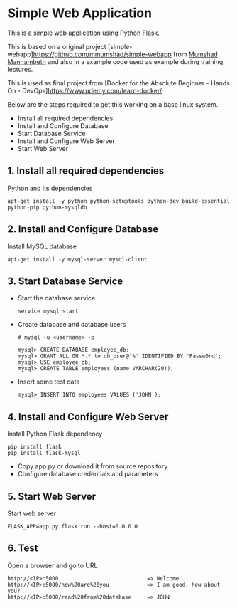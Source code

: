 # Simple Web Application

This is a simple web application using [Python Flask](http://flask.pocoo.org/).

This is based on a original project [simple-webapp]https://github.com/mmumshad/simple-webapp from [Mumshad Mannambeth](https://www.udemy.com/user/mumshad-mannambeth/) and also in a example code used as example during training lectures.

This is used as final project from [Docker for the Absolute Beginner - Hands On - DevOps]https://www.udemy.com/learn-docker/
  
  Below are the steps required to get this working on a base linux system.
  
  - Install all required dependencies
  - Install and Configure Database
  - Start Database Service
  - Install and Configure Web Server
  - Start Web Server
   
## 1. Install all required dependencies
  
  Python and its dependencies

    apt-get install -y python python-setuptools python-dev build-essential python-pip python-mysqldb

   
## 2. Install and Configure Database
    
 Install MySQL database
    
    apt-get install -y mysql-server mysql-client

## 3. Start Database Service
  - Start the database service
    
        service mysql start

  - Create database and database users
        
        # mysql -u <username> -p
        
        mysql> CREATE DATABASE employee_db;
        mysql> GRANT ALL ON *.* to db_user@'%' IDENTIFIED BY 'Passw0rd';
        mysql> USE employee_db;
        mysql> CREATE TABLE employees (name VARCHAR(20));
        
  - Insert some test data
        
        mysql> INSERT INTO employees VALUES ('JOHN');
    
## 4. Install and Configure Web Server

Install Python Flask dependency

    pip install flask
    pip install flask-mysql

- Copy app.py or download it from source repository
- Configure database credentials and parameters 

## 5. Start Web Server

Start web server

    FLASK_APP=app.py flask run --host=0.0.0.0
    
## 6. Test

Open a browser and go to URL

    http://<IP>:5000                            => Welcome
    http://<IP>:5000/how%20are%20you            => I am good, how about you?
    http://<IP>:5000/read%20from%20database     => JOHN
